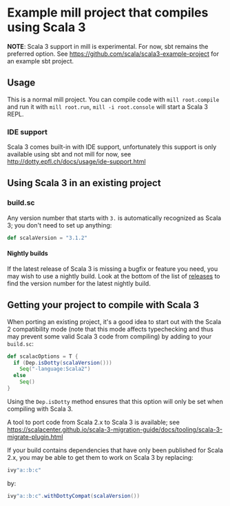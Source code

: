# Example mill project that compiles using Scala 3

**NOTE**: Scala 3 support in mill is experimental. For now, sbt remains the
preferred option. See https://github.com/scala/scala3-example-project for an
example sbt project.

## Usage

This is a normal mill project. You can compile code with `mill root.compile` and run it
with `mill root.run`, `mill -i root.console` will start a Scala 3 REPL.

### IDE support

Scala 3 comes built-in with IDE support, unfortunately this support is only
available using sbt and not mill for now, see http://dotty.epfl.ch/docs/usage/ide-support.html

## Using Scala 3 in an existing project

### build.sc
Any version number that starts with `3.` is automatically recognized as Scala 3;
you don't need to set up anything:

```scala
def scalaVersion = "3.1.2"
```

#### Nightly builds

If the latest release of Scala 3 is missing a bugfix or feature you need, you may
wish to use a nightly build. Look at the bottom of the list of
[releases](https://repo1.maven.org/maven2/org/scala-lang/scala3-compiler_3/)
to find the version number for the latest nightly build.

## Getting your project to compile with Scala 3

When porting an existing project, it's a good idea to start out with the Scala 2
compatibility mode (note that this mode affects typechecking and thus may
prevent some valid Scala 3 code from compiling) by adding to your `build.sc`:

```scala
def scalacOptions = T {
  if (Dep.isDotty(scalaVersion()))
    Seq("-language:Scala2")
  else
    Seq()
}
```

Using the `Dep.isDotty` method ensures that this option will only be set when
compiling with Scala 3.

A tool to port code from Scala 2.x to Scala 3 is available; see
https://scalacenter.github.io/scala-3-migration-guide/docs/tooling/scala-3-migrate-plugin.html

If your build contains dependencies that have only been published for Scala 2.x,
you may be able to get them to work on Scala 3 by replacing:

```scala
ivy"a::b:c"
```

by:

```scala
ivy"a::b:c".withDottyCompat(scalaVersion())
```

